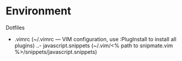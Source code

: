 Environment
===========

Dotfiles

- .vimrc (~/.vimrc — VIM configuration, use :PlugInstall to install all plugins)
..- javascript.snippets (~/.vim/<% path to snipmate.vim %>/snippets/javascript.snippets)

